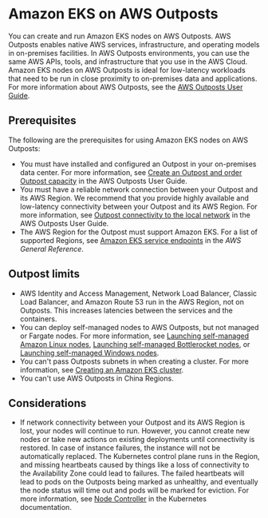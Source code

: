 # Amazon EKS on AWS Outposts<a name="eks-on-outposts"></a>

You can create and run Amazon EKS nodes on AWS Outposts\. AWS Outposts enables native AWS services, infrastructure, and operating models in on\-premises facilities\. In AWS Outposts environments, you can use the same AWS APIs, tools, and infrastructure that you use in the AWS Cloud\. Amazon EKS nodes on AWS Outposts is ideal for low\-latency workloads that need to be run in close proximity to on\-premises data and applications\. For more information about AWS Outposts, see the [AWS Outposts User Guide](https://docs.aws.amazon.com/outposts/latest/userguide/)\.

## Prerequisites<a name="eks-outposts-prereq"></a>

 The following are the prerequisites for using Amazon EKS nodes on AWS Outposts:
+ You must have installed and configured an Outpost in your on\-premises data center\. For more information, see [Create an Outpost and order Outpost capacity](https://docs.aws.amazon.com/outposts/latest/userguide/order-outpost-capacity.html) in the AWS Outposts User Guide\.
+ You must have a reliable network connection between your Outpost and its AWS Region\. We recommend that you provide highly available and low\-latency connectivity between your Outpost and its AWS Region\. For more information, see [Outpost connectivity to the local network](https://docs.aws.amazon.com/outposts/latest/userguide/local-network-connectivity.html) in the AWS Outposts User Guide\. 
+ The AWS Region for the Outpost must support Amazon EKS\. For a list of supported Regions, see [Amazon EKS service endpoints](https://docs.aws.amazon.com/general/latest/gr/eks.html) in the *AWS General Reference*\.

## Outpost limits<a name="eks-outposts-limit"></a>
+ AWS Identity and Access Management, Network Load Balancer, Classic Load Balancer, and Amazon Route 53 run in the AWS Region, not on Outposts\. This increases latencies between the services and the containers\.
+ You can deploy self\-managed nodes to AWS Outposts, but not managed or Fargate nodes\. For more information, see [Launching self\-managed Amazon Linux nodes](launch-workers.md), [Launching self\-managed Bottlerocket nodes](launch-node-bottlerocket.md), or [Launching self\-managed Windows nodes](launch-windows-workers.md)\.
+ You can't pass Outposts subnets in when creating a cluster\. For more information, see [Creating an Amazon EKS cluster](create-cluster.md)\. 
+ You can't use AWS Outposts in China Regions\.

## Considerations<a name="eks-outposts-considerations"></a>
+ If network connectivity between your Outpost and its AWS Region is lost, your nodes will continue to run\. However, you cannot create new nodes or take new actions on existing deployments until connectivity is restored\. In case of instance failures, the instance will not be automatically replaced\. The Kubernetes control plane runs in the Region, and missing heartbeats caused by things like a loss of connectivity to the Availability Zone could lead to failures\. The failed heartbeats will lead to pods on the Outposts being marked as unhealthy, and eventually the node status will time out and pods will be marked for eviction\. For more information, see [Node Controller](https://kubernetes.io/docs/concepts/architecture/nodes/#node-controller) in the Kubernetes documentation\.